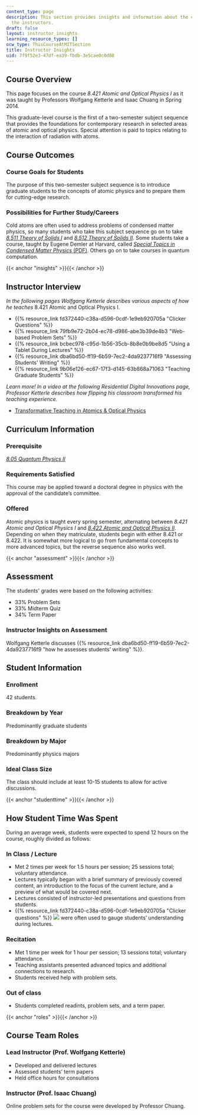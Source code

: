 ```yaml
---
content_type: page
description: This section provides insights and information about the course from
  the instructors.
draft: false
layout: instructor_insights
learning_resource_types: []
ocw_type: ThisCourseAtMITSection
title: Instructor Insights
uid: 7f9f52e3-47df-ea39-fbdb-3e5cae0c0d88
---
```

## Course Overview

This page focuses on the course _8.421 Atomic and Optical Physics I_ as it was taught by Professors Wolfgang Ketterle and Isaac Chuang in Spring 2014.

This graduate-level course is the first of a two-semester subject sequence that provides the foundations for contemporary research in selected areas of atomic and optical physics. Special attention is paid to topics relating to the interaction of radiation with atoms.

## Course Outcomes

### Course Goals for Students

The purpose of this two-semester subject sequence is to introduce graduate students to the concepts of atomic physics and to prepare them for cutting-edge research.

### Possibilities for Further Study/Careers

Cold atoms are often used to address problems of condensed matter physics, so many students who take this subject sequence go on to take [_8.511 Theory of Solids I_](/courses/8-511-theory-of-solids-i-fall-2004) and [_8.512 Theory of Solids II_](/courses/8-512-theory-of-solids-ii-spring-2009). Some students take a course, taught by Eugene Demler at Harvard, called [_Special Topics in Condensed Matter Physics_ (PDF)](http://cmt.harvard.edu/demler/TEACHING/p268r_2012.pdf). Others go on to take courses in quantum computation.

{{< anchor "insights" >}}{{< /anchor >}}

## Instructor Interview

_In the following pages Wolfgang Ketterle describes various aspects of how he teaches_ 8.421 Atomic and Optical Physics I.

- {{% resource_link fd372440-c38a-d596-0cdf-1e9eb920705a "Clicker Questions" %}}
- {{% resource_link 79fb9e72-2b04-ec78-d986-abe3b39de4b3 "Web-based Problem Sets" %}}
- {{% resource_link bcbec978-c95d-1b56-35cb-8b8e0b9be8d5 "Using a Tablet During Lectures" %}}
- {{% resource_link dba6bd50-ff19-6b59-7ec2-4da9237716f9 "Assessing Students' Writing" %}}
- {{% resource_link 9b06e126-ec67-17f3-d145-63b868a71063 "Teaching Graduate Students" %}}

_Learn more! In a video at the following Residential Digital Innovations page, Professor Ketterle describes how flipping his classroom transformed his teaching experience._

- [Transformative Teaching in Atomics & Optical Physics](https://openlearning.mit.edu/campus/digital-innovations/transformative-teaching-atomics-optical-physics)

## Curriculum Information

### Prerequisite

[_8.05 Quantum Physics II_](/courses/8-05-quantum-physics-ii-fall-2013)

### Requirements Satisfied

This course may be applied toward a doctoral degree in physics with the approval of the candidate’s committee.

### Offered

Atomic physics is taught every spring semester, alternating between _8.421 Atomic and Optical Physics I_ and [_8.422 Atomic and Optical Physics II_](/courses/8-422-atomic-and-optical-physics-ii-spring-2013). Depending on when they matriculate, students begin with either 8.421 or 8.422. It is somewhat more logical to go from fundamental concepts to more advanced topics, but the reverse sequence also works well.

{{< anchor "assessment" >}}{{< /anchor >}}

## Assessment

The students' grades were based on the following activities:

- 33% Problem Sets
- 33% Midterm Quiz
- 34% Term Paper

### Instructor Insights on Assessment

Wolfgang Ketterle discusses {{% resource_link dba6bd50-ff19-6b59-7ec2-4da9237716f9 "how he assesses students’ writing" %}}.

## Student Information

### Enrollment

42 students.

### Breakdown by Year

Predominantly graduate students

### Breakdown by Major

Predominantly physics majors

### Ideal Class Size

The class should include at least 10-15 students to allow for active discussions. 

{{< anchor "studenttime" >}}{{< /anchor >}}

## How Student Time Was Spent

During an average week, students were expected to spend 12 hours on the course, roughly divided as follows:

### In Class / Lecture

- Met 2 times per week for 1.5 hours per session; 25 sessions total; voluntary attendance.
- Lectures typically began with a brief summary of previously covered content, an introduction to the focus of the current lecture, and a preview of what would be covered next.
- Lectures consisted of instructor-led presentations and questions from students.
- {{% resource_link fd372440-c38a-d596-0cdf-1e9eb920705a "Clicker questions" %}} ![](/images/educator/icon-question-clickq.png) were often used to gauge students’ understanding during lectures.

### Recitation

- Met 1 time per week for 1 hour per session; 13 sessions total; voluntary attendance.
- Teaching assistants presented advanced topics and additional connections to research.
- Students received help with problem sets.

### Out of class

- Students completed readints, problem sets, and a term paper.

{{< anchor "roles" >}}{{< /anchor >}}

## Course Team Roles

### Lead Instructor (Prof. Wolfgang Ketterle)

- Developed and delivered lectures
- Assessed students’ term papers
- Held office hours for consultations

### Instructor (Prof. Isaac Chuang)

Online problem sets for the course were developed by Professor Chuang.